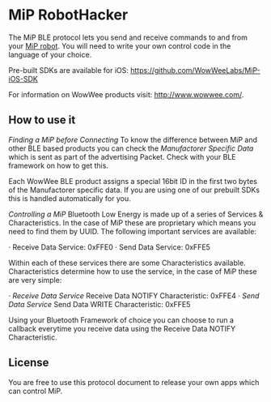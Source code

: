 MiP RobotHacker
===============

The MiP BLE protocol lets you send and receive commands to and from your [MiP robot](http://www.meetmip.com). You will need to write your own control code in the language of your choice.

Pre-built SDKs are available for iOS: https://github.com/WowWeeLabs/MiP-iOS-SDK

For information on WowWee products visit: http://www.wowwee.com/.

How to use it
-----------------------------------------------
*Finding a MiP before Connecting*
To know the difference between MiP and other BLE based products you can check the *Manufactorer Specific Data* which is sent as part of the advertising Packet. Check with your BLE framework on how to get this.

Each WowWee BLE product assigns a special 16bit ID in the first two bytes of the Manufactorer specific data. If you are using one of our prebuilt SDKs this is handled automatically for you.

*Controlling a MiP*
Bluetooth Low Energy is made up of a series of Services & Characteristics. In the case of MiP these are proprietary which means you need to find them by UUID. The following important services are available:

·  Receive Data Service: 0xFFE0
·  Send Data Service: 0xFFE5

Within each of these services there are some Characteristics available. Characteristics determine how to use the service, in the case of MiP these are very simple:

*·  Receive Data Service*
  Receive Data NOTIFY Characteristic: 0xFFE4
*·  Send Data Service*
  Send Data WRITE Characteristic: 0xFFE5
  
Using your Bluetooth Framework of choice you can choose to run a callback everytime you receive data using the Receive Data NOTIFY Characteristic.
  
License
-----------------------------------------------

You are free to use this protocol document to release your own apps which can control MiP.
